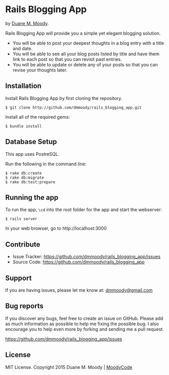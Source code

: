 Rails Blogging App
==================

by <a href="http://duanemoody.io" target="_blank">Duane M. Moody</a>.

Rails Blogging App will provide you a simple yet elegant blogging solution.

- You will be able to post your deepest thoughts in a blog entry with a title and date.
- You will be able to see all your blog posts listed by title and have them link to each post so that you can revisit past entries.
- You will be able to update or delete any of your posts so that you can revise your thoughts later.

Installation
------------

Install Rails Blogging App by first cloning the repository.
```
$ git clone http://github.com/dmmoody/rails_blogging_app.git
```

Install all of the required gems:
```
$ bundle install
```

Database Setup
--------------

This app uses PostreSQL.

Run the following in the command line:
```
$ rake db:create
$ rake db:migrate
$ rake db:test:prepare
```

Running the app
---------------

To run the app, ```\cd``` into the root folder for the app and start the webserver:
```
$ rails server
```

In your web browser, go to http://localhost:3000

Contribute
----------

- Issue Tracker: https://github.com/dmmoody/rails_blogging_app/issues
- Source Code: https://github.com/dmmoody/rails_blogging_app

Support
-------

If you are having issues, please let me know at: dmmoody@gmail.com

Bug reports
-----------

If you discover any bugs, feel free to create an issue on GitHub. Please add as much information as possible to help me fixing the possible bug. I also encourage you to help even more by forking and sending me a pull request.

https://github.com/dmmoody/rails_blogging_app/issues

License
-------

MIT License. Copyright 2015 Duane M. Moody | <a href="http://moodyco.de">MoodyCode</a>

